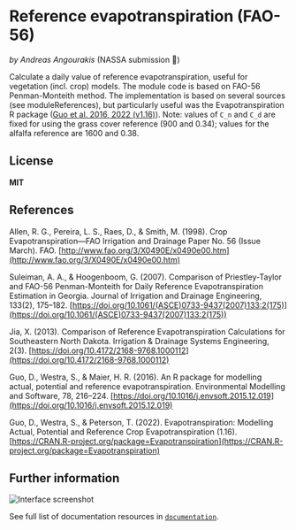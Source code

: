 # Reference evapotranspiration (FAO-56)

*by Andreas Angourakis* (NASSA submission :rocket:)

Calculate a daily value of reference evapotranspiration, useful for vegetation (incl. crop) models. The module code is based on FAO-56 Penman-Monteith method. The implementation is based on several sources (see moduleReferences), but particularly useful was the Evapotranspiration R package (<a href='https://cran.r-project.org/web/packages/Evapotranspiration/index.html' target='_blank'>Guo et al. 2016, 2022 (v1.16)</a>). Note: values of `C_n` and `C_d` are fixed for using the grass cover reference (900 and 0.34); values for the alfalfa reference are 1600 and 0.38.

## License

**MIT**

## References

Allen, R. G., Pereira, L. S., Raes, D., & Smith, M. (1998). Crop Evapotranspiration—FAO Irrigation and Drainage Paper No. 56 (Issue March). FAO. [http://www.fao.org/3/X0490E/x0490e00.htm](http://www.fao.org/3/X0490E/x0490e00.htm)

Suleiman, A. A., & Hoogenboom, G. (2007). Comparison of Priestley-Taylor and FAO-56 Penman-Monteith for Daily Reference Evapotranspiration Estimation in Georgia. Journal of Irrigation and Drainage Engineering, 133(2), 175–182. [https://doi.org/10.1061/(ASCE)0733-9437(2007)133:2(175)](https://doi.org/10.1061/(ASCE)0733-9437(2007)133:2(175))

Jia, X. (2013). Comparison of Reference Evapotranspiration Calculations for Southeastern North Dakota. Irrigation & Drainage Systems Engineering, 2(3). [https://doi.org/10.4172/2168-9768.1000112](https://doi.org/10.4172/2168-9768.1000112)

Guo, D., Westra, S., & Maier, H. R. (2016). An R package for modelling actual, potential and reference evapotranspiration. Environmental Modelling and Software, 78, 216–224. [https://doi.org/10.1016/j.envsoft.2015.12.019](https://doi.org/10.1016/j.envsoft.2015.12.019)

Guo, D., Westra, S., & Peterson, T. (2022). Evapotranspiration: Modelling Actual, Potential and Reference Crop Evapotranspiration (1.16). [https://CRAN.R-project.org/package=Evapotranspiration](https://CRAN.R-project.org/package=Evapotranspiration)

## Further information

![Interface screenshot](netlogo_implementation/documentation/referenceEvapotranspiration%20interface.png)

See full list of documentation resources in [`documentation`](documentation/tableOfContents.md).
